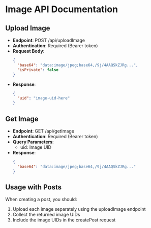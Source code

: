 # Image API Documentation

## Upload Image
- **Endpoint**: POST /api/uploadImage
- **Authentication**: Required (Bearer token)
- **Request Body**:
  ```json
  {
    "base64": "data:image/jpeg;base64,/9j/4AAQSkZJRg...",
    "isPrivate": false
  }
  ```
- **Response**: 
  ```json
  {
    "uid": "image-uid-here"
  }
  ```

## Get Image
- **Endpoint**: GET /api/getImage
- **Authentication**: Required (Bearer token)
- **Query Parameters**: 
  - uid: Image UID
- **Response**:
  ```json
  {
    "base64": "data:image/jpeg;base64,/9j/4AAQSkZJRg..."
  }
  ```

## Usage with Posts
When creating a post, you should:
1. Upload each image separately using the uploadImage endpoint
2. Collect the returned image UIDs
3. Include the image UIDs in the createPost request 